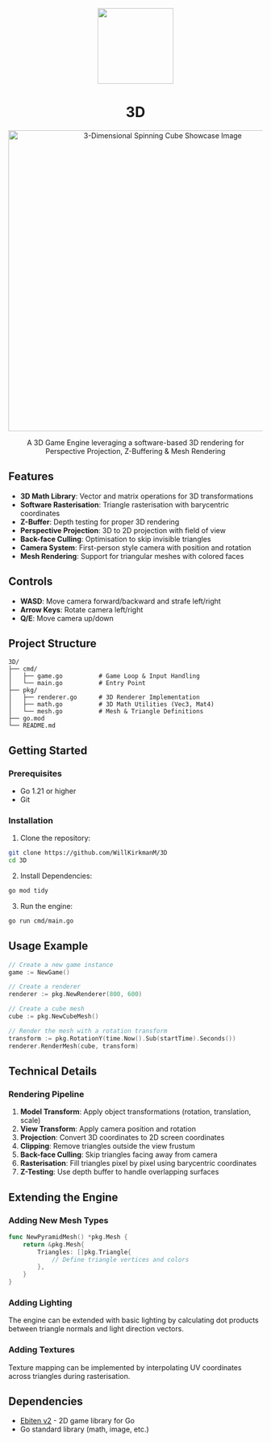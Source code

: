 <p align="center">
  <img src="https://avatars.githubusercontent.com/u/138057124?s=200&v=4" width="150" />
</p>
<h1 align="center">3D</h1>

<p align="center">
  <img width="596" alt="3-Dimensional Spinning Cube Showcase Image" src="https://github.com/user-attachments/assets/f59e291e-83e4-48e0-9409-7f0398f26294" />
</p>

<p align="center">A 3D Game Engine leveraging a software-based 3D rendering for Perspective Projection, Z-Buffering & Mesh Rendering</p>


## Features

- **3D Math Library**: Vector and matrix operations for 3D transformations
- **Software Rasterisation**: Triangle rasterisation with barycentric coordinates
- **Z-Buffer**: Depth testing for proper 3D rendering
- **Perspective Projection**: 3D to 2D projection with field of view
- **Back-face Culling**: Optimisation to skip invisible triangles
- **Camera System**: First-person style camera with position and rotation
- **Mesh Rendering**: Support for triangular meshes with colored faces

## Controls

- **WASD**: Move camera forward/backward and strafe left/right
- **Arrow Keys**: Rotate camera left/right
- **Q/E**: Move camera up/down

## Project Structure

```
3D/
├── cmd/
│   ├── game.go          # Game Loop & Input Handling
│   └── main.go          # Entry Point
├── pkg/
│   ├── renderer.go      # 3D Renderer Implementation
│   ├── math.go          # 3D Math Utilities (Vec3, Mat4)
│   └── mesh.go          # Mesh & Triangle Definitions
├── go.mod
└── README.md
```

## Getting Started

### Prerequisites

- Go 1.21 or higher
- Git

### Installation

1. Clone the repository:
```bash
git clone https://github.com/WillKirkmanM/3D
cd 3D
```

2. Install Dependencies:
```bash
go mod tidy
```

3. Run the engine:
```bash
go run cmd/main.go
```

## Usage Example

```go
// Create a new game instance
game := NewGame()

// Create a renderer
renderer := pkg.NewRenderer(800, 600)

// Create a cube mesh
cube := pkg.NewCubeMesh()

// Render the mesh with a rotation transform
transform := pkg.RotationY(time.Now().Sub(startTime).Seconds())
renderer.RenderMesh(cube, transform)
```

## Technical Details

### Rendering Pipeline

1. **Model Transform**: Apply object transformations (rotation, translation, scale)
2. **View Transform**: Apply camera position and rotation
3. **Projection**: Convert 3D coordinates to 2D screen coordinates
4. **Clipping**: Remove triangles outside the view frustum
5. **Back-face Culling**: Skip triangles facing away from camera
6. **Rasterisation**: Fill triangles pixel by pixel using barycentric coordinates
7. **Z-Testing**: Use depth buffer to handle overlapping surfaces

## Extending the Engine

### Adding New Mesh Types

```go
func NewPyramidMesh() *pkg.Mesh {
    return &pkg.Mesh{
        Triangles: []pkg.Triangle{
            // Define triangle vertices and colors
        },
    }
}
```

### Adding Lighting

The engine can be extended with basic lighting by calculating dot products between triangle normals and light direction vectors.

### Adding Textures

Texture mapping can be implemented by interpolating UV coordinates across triangles during rasterisation.

## Dependencies

- [Ebiten v2](https://github.com/hajimehoshi/ebiten) - 2D game library for Go
- Go standard library (math, image, etc.)
